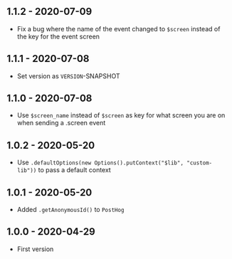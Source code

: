 ## 1.1.2 - 2020-07-09

- Fix a bug where the name of the event changed to `$screen` instead of the key for the event screen

## 1.1.1 - 2020-07-08

- Set version as `VERSION`-SNAPSHOT

## 1.1.0 - 2020-07-08

- Use `$screen_name` instead of `$screen` as key for what screen you are on when sending a .screen event

## 1.0.2 - 2020-05-20

- Use `.defaultOptions(new Options().putContext("$lib", "custom-lib"))` to pass a default context

## 1.0.1 - 2020-05-20

- Added `.getAnonymousId()` to `PostHog`

## 1.0.0 - 2020-04-29

- First version

